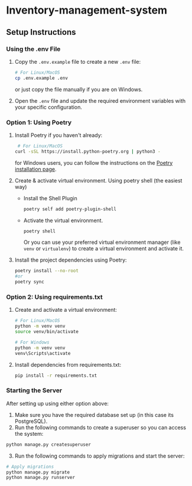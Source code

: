 # Inventory-management-system

## Setup Instructions

### Using the .env File

1. Copy the `.env.example` file to create a new `.env` file:

   ```sh
   # For Linux/MacOS
   cp .env.example .env
   ```
   or just copy the file manually if you are on Windows.


2. Open the `.env` file and update the required environment variables with your specific configuration.

### Option 1: Using Poetry

1. Install Poetry if you haven't already:
   ```sh
    # For Linux/MacOS
   curl -sSL https://install.python-poetry.org | python3 -
   ```
   for Windows users, you can follow the instructions on
   the [Poetry installation page](https://python-poetry.org/docs/#installation).

2. Create & activate virtual environment.
   Using poetry shell (the easiest way)
    - Install the Shell Plugin
        ```sh
        poetry self add poetry-plugin-shell
        ```
    - Activate the virtual environment.
        ```sh
        poetry shell
        ```
      Or you can use your preferred virtual environment manager (like `venv` or `virtualenv`) to create a virtual
      environment and activate it.


3. Install the project dependencies using Poetry:
   ```sh
   poetry install --no-root
   #or
   poetry sync
   ```

### Option 2: Using requirements.txt

1. Create and activate a virtual environment:
   ```sh
   # For Linux/MacOS
   python -m venv venv
   source venv/bin/activate
   
   # For Windows
   python -m venv venv
   venv\Scripts\activate
   ```

2. Install dependencies from requirements.txt:
   ```sh
   pip install -r requirements.txt
   ```

### Starting the Server

After setting up using either option above:

1. Make sure you have the required database set up (in this case its PostgreSQL).
2. Run the following commands to create a superuser so you can access the system:

```sh
python manage.py createsuperuser
```

3. Run the following commands to apply migrations and start the server:

```sh
# Apply migrations
python manage.py migrate
python manage.py runserver
```